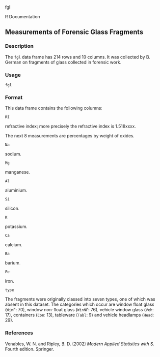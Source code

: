 fgl

R Documentation

##  Measurements of Forensic Glass Fragments

### Description

The `fgl` data frame has 214 rows and 10 columns. It was collected by B.
German on fragments of glass collected in forensic work.

### Usage

    
    fgl

### Format

This data frame contains the following columns:

`RI`

refractive index; more precisely the refractive index is 1.518xxxx.

The next 8 measurements are percentages by weight of oxides.

`Na`

sodium.

`Mg`

manganese.

`Al`

aluminium.

`Si`

silicon.

`K`

potassium.

`Ca`

calcium.

`Ba`

barium.

`Fe`

iron.

`type`

The fragments were originally classed into seven types, one of which was
absent in this dataset. The categories which occur are window float glass
(`WinF`: 70), window non-float glass (`WinNF`: 76), vehicle window glass
(`Veh`: 17), containers (`Con`: 13), tableware (`Tabl`: 9) and vehicle
headlamps (`Head`: 29).

### References

Venables, W. N. and Ripley, B. D. (2002) _Modern Applied Statistics with S._
Fourth edition. Springer.

